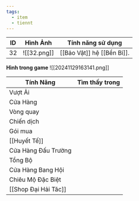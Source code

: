 ```yaml
---
tags:
  - item
  - tiennt
---
```


| ID  | Hình Ảnh    | Tính năng sử dụng          |
| --- | ----------- | -------------------------- |
| 32  | ![[32.png]] | [[Bảo Vật]] hệ [[Bền Bỉ]]. |
**Hình trong game**
![[20241129163141.png]]

| Tính Năng            | Tìm thấy trong |
| -------------------- | :------------: |
| Vượt Ải              |                |
| Cửa Hàng             |                |
| Vòng quay            |                |
| Chiến dịch           |                |
| Gói mua              |                |
| [[Huyết Tế]]         |                |
| Cửa Hàng Đấu Trường  |                |
| Tổng Bộ              |                |
| Cửa Hàng Bang Hội    |                |
| Chiêu Mộ Đặc Biệt    |                |
| [[Shop Đại Hải Tăc]] |                |

